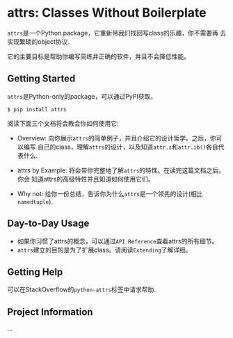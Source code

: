 # attrs: Classes Without Boilerplate

`attrs`是一个Python package，它重新带我们找回写class的乐趣，你不需要再
去实现繁琐的object协议.

它的主要目标是帮助你编写简练并正确的软件，并且不会降低性能。

## Getting Started

`attrs`是Python-only的package，可以通过PyPI获取。

`$ pip install attrs`

阅读下面三个文档将会教会你如何使用它:

- Overview: 向你展示`attrs`的简单例子，并且介绍它的设计哲学。之后，你可以编写
自己的class，理解`attrs`的设计，以及知道`attr.s`和`attr.ib()`各自代表什么.

- attrs by Example: 将会带你完整地了解`attrs`的特性。在读完这篇文档之后，你会
知道attrs的高级特性并且知道如何使用它们。

- Why not: 给你一份总结，告诉你为什么`attrs`是一个领先的设计(相比`namedtuple`).

## Day-to-Day Usage

- 如果你习惯了attrs的概念，可以通过`API Reference`查看attrs的所有细节。
- `attrs`建立的目的是为了扩展class。请阅读`Extending`了解详细。

## Getting Help

可以在StackOverflow的`python-attrs`标签中请求帮助.

## Project Information

...




